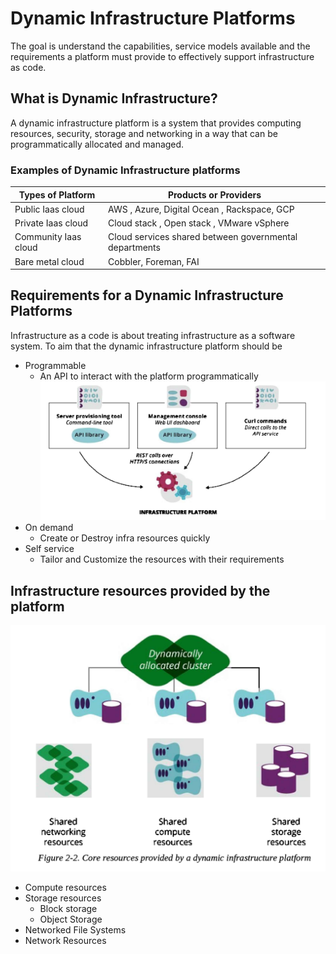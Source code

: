 # Dynamic Infrastructure Platforms

The goal is understand the capabilities, service models available and the requirements a platform must provide to effectively support infrastructure as code. 

## What is Dynamic Infrastructure?
 
A dynamic infrastructure platform is a system that provides computing resources, security, storage and networking  in a way that can be programmatically allocated and managed. 

### Examples of Dynamic Infrastructure platforms

| Types of Platform  | Products or Providers |
| ------------- | ------------- |
| Public Iaas cloud  | AWS , Azure,  Digital Ocean , Rackspace, GCP  |
| Private Iaas cloud   | Cloud stack , Open stack , VMware vSphere  |
| Community Iaas cloud | Cloud services shared between governmental departments|
| Bare metal cloud | Cobbler, Foreman, FAI|

## Requirements for a Dynamic Infrastructure Platforms

Infrastructure as a code is about treating infrastructure as a software system. To aim that the dynamic infrastructure platform should be 

* Programmable
    * An API to interact with the platform programmatically
    ![Infrastructure Platform](/resources/infrastructure_as_platform.png)
* On demand
    * Create or Destroy infra resources quickly
* Self service
    *  Tailor and Customize the resources with their requirements

## Infrastructure resources provided by the platform
  
   ![Resources Provided By Platform](/resources/resources_provided_by_platform.png)
    
   * Compute resources
   * Storage resources
        * Block storage
        * Object Storage
   * Networked File Systems
   * Network Resources
    


